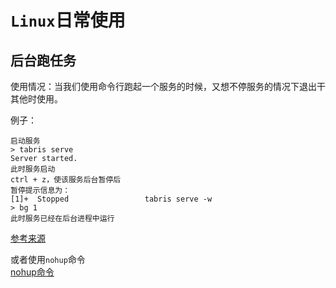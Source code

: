 # `Linux`日常使用

## 后台跑任务

使用情况：当我们使用命令行跑起一个服务的时候，又想不停服务的情况下退出干其他时使用。  

例子：
  
```
启动服务
> tabris serve
Server started.
此时服务启动
ctrl + z，使该服务后台暂停后
暂停提示信息为：
[1]+  Stopped                 tabris serve -w
> bg 1
此时服务已经在后台进程中运行
```

[参考来源](https://www.cnblogs.com/lwm-1988/archive/2011/08/20/2147299.html)  

或者使用`nohup`命令  
[nohup命令](https://www.cnblogs.com/allenblogs/archive/2011/05/19/2051136.html)